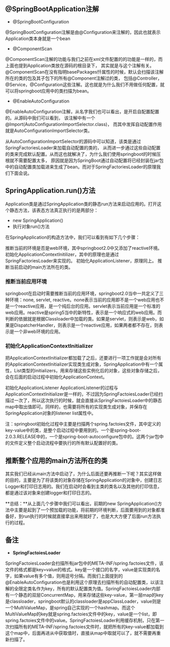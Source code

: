 ## @SpringBootApplication注解

- @SpringBootConfiguration

@SpringBootConfiguration注解是由@Configuration来注解的，因此也就表示Application类本身就是一个bean

- @ComponentScan

@ComponentScan注解的功能与我们之前在xml文件配置的的功能是一样的，而上面也提到Application类放在源码的根目录下，
其实就是与这个注解有关。@ComponentScan在没有指明basePackages忏属性的时候，默认会扫描该注解所在的类的包及其子包下的所有@Component注解过的类，
包括@Controller，@Service，@Configuration这些注解。这也就是为什么我们不用做任何配置，就可以将springboot应用中的类扫描为bean。

- @EnableAutoConfiguration

@EnableAutoConfiguration注解，从名字我们也可以看出，是开启自配置配置的。从源码中我们可以看到，
该注解中有一个@Import(AutoConfigurationImportSelector.class)，
而其中发挥自动配置作用就是AutoConfigurationImportSelector类。

从AutoConfigurationImportSelector的源码中可以知道，该类是通过SpringFactoriesLoader来加载自动配置的类的，
从而进一步通过这些自动配置的类来完成默认配置。从而这也就解决了，为什么我们使用springboot的时候压根就不需要配置太多，
原因就是因为SpringBoot通过自动配置将已经封装在jar包中的自动配置类加载进来生成了bean。而对于SpringFactoriesLoader的原理我们下面会说。

## SpringApplication.run()方法

Application类是通过SpringApplication类的静态run方法来启动应用的。打开这个静态方法，该表态方法真正执行的是两部分：

- new SpringApplication()
- 执行对象run()方法

在SpringApplication的构造方法中，我们可以看到有如下几个步骤：

推断当前的环境是否是web环境，其中springboot2.0中又添加了reactive环境。
初始化ApplicationContextInitilizer，其中的原理也是通过SpringFactoriesLoader来实现的。
初始化ApplicationListener，原理同上。
推断当前启动的main方法所在的类。

### 推断当前应用环境
springboot在启动时需要推断当前的应用环境，springboot2.0当中一共定义了三种环境：none, servlet, reactive。none表示当前的应用即不是一个web应用也不是一个reactive应用，是一个纯后台的应用。servlet表示当前应用是一个标准的web应用。reactive是spring5当中的新特性，表示是一个响应式的web应用。而判断的依据就是根据Classloader中加载的类。如果是servlet，则表示是web，如果是DispatcherHandler，则表示是一个reactive应用，如果两者都不存在，则表示是一个非web环境的应用。

### 初始化ApplicationContextInitializer

把ApplicationContextInitializer都加载了之后，还要进行一项工作就是会对所有的ApplicationContextInitializer实现类生成对象，SpringApplication中有一个属性，List类型的initializers，用来存储这些实例化后的对象，这些对象存储之后，会在后面的启动过程中初始化ApplicationContext。

初始化ApplicationListener
ApplicationListener的过程与ApplicationContextInitializer是一样的，不过因为SpringFactoiesLoader已经扫描过一次了，所以这次执行的时候，就会直接从SpringFactoiesLoader中的静态map中取出值即可。同样的，也需要将所有的实现类生成对象，并保存在SpringApplication对象的listener list属性中。

注：springboot初始化过程中主要是扫描两个spring.factoies文件，其中定义的key-value中的类，是整个启动过程中要用到的。一个是spring-boot-2.0.3.RELEASE中的，一个是spring-boot-autoconfigure包中的。这两个jar包中的文件定义整个启动流程中要执行的所有默认配置好的类。

## 推断整个应用的main方法所在的类

其实我们已经从main方法中启动了，为什么后面还要再推断一下呢？其实这样做的目的，主要是为了将该类的对象存储在SpringApplication的对象中，创建日志Logger和打印日志用的。我们在启动时会看到主类的类名以及其他的打印信息，都是通过该对象来创建logger和打印日志的。

**总结：**从上面几个步骤中我们可以看出，前期的new SpringApplication()方法中主要是起到了一个预加载的功能，将前期的环境判断，后面要用到的对象都准备好，到run执行的时候就直接拿出来用就好了，也是大大方便了后面run方法执行的过程。

## 备注

- **SpringFactoiesLoader**

SpringFactoiesLoader会扫描所有jar包中的META-INF/spring.factoies文件，该文件的格式都是key=value的格式。key是一个接口的名字，value是实现类的名字，如果value有多个值，则用逗号分隔。而我们上面提到的@EnableAutoConfiguration也是利用这个原理去扫描所有的自动配置类，以该注解的全限定类名作为key，所有的默认配置类为值。SpringFactoiesLoader内部有一个静态的双层ConcurrentMap，用来存储这些key-value，第一层map的key是classloader，springboot默认的classloader是appClassLoader，value则是一个MultiValueMap，是spring自己实现的一个hashmap。而这个MultiValueMap的key就是spring.factoies文件中的key，value是一个list，即spring.factoies文件中的value。SpringFactoiesLoader利用缓存机制，只在第一次扫描所有的META-INF/spring.factoies文件时，就把所有的key-value都加载到这个map中，后面再进从中获取值时，直接从map中取就可以了，就不需要再重新扫描了。



